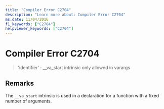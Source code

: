 ```yaml
---
title: "Compiler Error C2704"
description: "Learn more about: Compiler Error C2704"
ms.date: 11/04/2016
f1_keywords: ["C2704"]
helpviewer_keywords: ["C2704"]
---
```

# Compiler Error C2704

> 'identifier' : __va_start intrinsic only allowed in varargs

## Remarks

The `__va_start` intrinsic is used in a declaration for a function with a fixed number of arguments.
